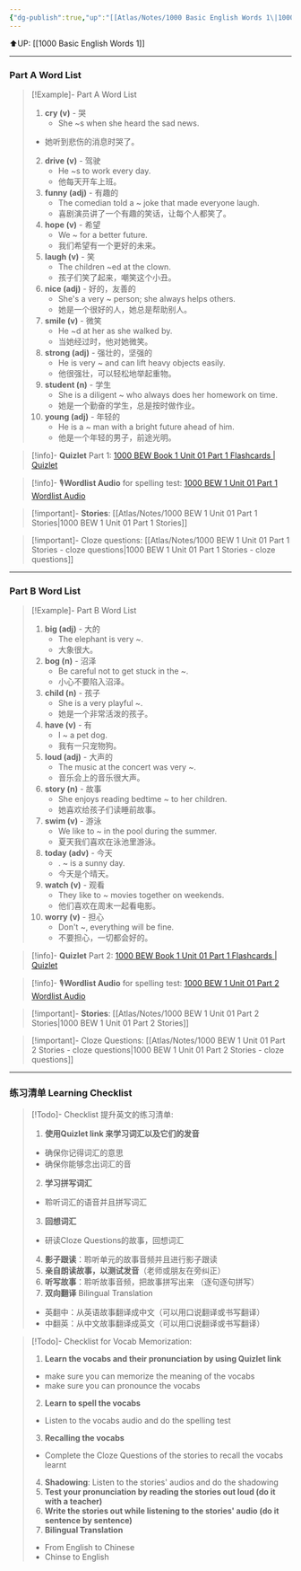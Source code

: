 ```yaml
---
{"dg-publish":true,"up":"[[Atlas/Notes/1000 Basic English Words 1\|1000 Basic English Words 1]]","tags":null,"permalink":"/atlas/notes/1000-basic-english-words-1-unit-01/","dgPassFrontmatter":true}
---
```


⬆️UP: [[1000 Basic English Words 1]]

---
### Part A Word List

> [!Example]- Part A Word List
>1. **cry (v)** - 哭
 >    - She ~s when she heard the sad news. 
> 	- 她听到悲伤的消息时哭了。
> 2. **drive (v)** - 驾驶
 >    - He ~s to work every day. 
 >    - 他每天开车上班。
>3. **funny (adj)** - 有趣的
 >    - The comedian told a ~ joke that made everyone laugh. 
 >    - 喜剧演员讲了一个有趣的笑话，让每个人都笑了。
>4. **hope (v)** - 希望
 >    - We ~ for a better future. 
 >    - 我们希望有一个更好的未来。
> 5. **laugh (v)** - 笑
 >    - The children ~ed at the clown. 
 >    - 孩子们笑了起来，嘲笑这个小丑。
> 6. **nice (adj)** - 好的，友善的
 >    - She's a very ~ person; she always helps others.
 >    - 她是一个很好的人，她总是帮助别人。
> 7. **smile (v)** - 微笑
 >    - He ~d at her as she walked by. 
 >    - 当她经过时，他对她微笑。
> 8. **strong (adj)** - 强壮的，坚强的
 >    - He is very ~ and can lift heavy objects easily. 
 >    - 他很强壮，可以轻松地举起重物。
> 9. **student (n)** - 学生
 >    - She is a diligent ~ who always does her homework on time.
 >    - 她是一个勤奋的学生，总是按时做作业。
> 10. **young (adj)** - 年轻的
>     - He is a ~ man with a bright future ahead of him.
>     - 他是一个年轻的男子，前途光明。

> [!info]- **Quizlet** Part 1: [1000 BEW Book 1 Unit 01 Part 1 Flashcards | Quizlet](https://quizlet.com/918591106/1000-bew-book-1-unit-01-part-1-flash-cards/?i=1vbzw5&x=1qqt)

> [!info]- 🎙️**Wordlist Audio** for spelling test: [1000 BEW 1 Unit 01 Part 1 Wordlist Audio](https://drive.google.com/file/d/1cldAbli9Rk50SKH0lO6j16kexkEq5Zi9/view?usp=drive_link)

> [!important]- **Stories**: [[Atlas/Notes/1000 BEW 1 Unit 01 Part 1 Stories\|1000 BEW 1 Unit 01 Part 1 Stories]]

> [!important]- Cloze questions: [[Atlas/Notes/1000 BEW 1 Unit 01 Part 1 Stories - cloze questions\|1000 BEW 1 Unit 01 Part 1 Stories - cloze questions]]

---
### Part B Word List


> [!Example]- Part B Word List
> 1. **big (adj)** - 大的
 >    -  The elephant is very ~. 
 >    - 大象很大。
>1. **bog (n)** - 沼泽
>     - Be careful not to get stuck in the ~. 
>     - 小心不要陷入沼泽。
> 1. **child (n)** - 孩子
>     - She is a very playful ~. 
>     - 她是一个非常活泼的孩子。
> 1. **have (v)** - 有
 >    - I ~ a pet dog. 
 >    - 我有一只宠物狗。
> 1. **loud (adj)** - 大声的
 >    - The music at the concert was very ~. 
 >    - 音乐会上的音乐很大声。
> 1. **story (n)** - 故事
 >    - She enjoys reading bedtime ~ to her children. 
 >    - 她喜欢给孩子们读睡前故事。
> 1. **swim (v)** - 游泳
 >    - We like to ~ in the pool during the summer. 
 >    - 夏天我们喜欢在泳池里游泳。
> 1. **today (adv)** - 今天
 >    - . ~ is a sunny day. 
 >    - 今天是个晴天。
> 1. **watch (v)** - 观看
 >    - They like to ~ movies together on weekends. 
 >    - 他们喜欢在周末一起看电影。
> 1. **worry (v)** - 担心
 >    - Don't ~, everything will be fine. 
 >    - 不要担心，一切都会好的。

> [!info]- **Quizlet** Part 2: [1000 BEW Book 1 Unit 01 Part 1 Flashcards | Quizlet](https://quizlet.com/918591106/1000-bew-book-1-unit-01-part-1-flash-cards/?i=1vbzw5&x=1jqt)

> [!info]- 🎙️**Wordlist Audio** for spelling test: [1000 BEW 1 Unit 01 Part 2 Wordlist Audio](https://drive.google.com/file/d/1DUVBS7NPxyxHnvVioyPodO3wqng9W19X/view?usp=drive_link)

> [!important]- **Stories**: [[Atlas/Notes/1000 BEW 1 Unit 01 Part 2 Stories\|1000 BEW 1 Unit 01 Part 2 Stories]]

> [!important]- Cloze Questions: [[Atlas/Notes/1000 BEW 1 Unit 01 Part 2 Stories - cloze questions\|1000 BEW 1 Unit 01 Part 2 Stories - cloze questions]]

---
### 练习清单 Learning Checklist

> [!Todo]- Checklist 提升英文的练习清单:
> 1. **使用Quizlet link 来学习词汇以及它们的发音** 
>	- 确保你记得词汇的意思 
>	- 确保你能够念出词汇的音 
> 2. **学习拼写词汇** 
>	- 聆听词汇的语音并且拼写词汇 
> 3. **回想词汇**
>	- 研读Cloze Questions的故事，回想词汇 
> 4. **影子跟读**：聆听单元的故事音频并且进行影子跟读 
> 5. **亲自朗读故事，以测试发音**（老师或朋友在旁纠正）
> 6. **听写故事**：聆听故事音频，把故事拼写出来 （逐句逐句拼写）
> 7. **双向翻译** Bilingual Translation 
>	- 英翻中：从英语故事翻译成中文（可以用口说翻译或书写翻译）
>	- 中翻英：从中文故事翻译成英文（可以用口说翻译或书写翻译）

> [!Todo]- Checklist for Vocab Memorization:
> 
> 1. **Learn the vocabs and their pronunciation by using Quizlet link**
>	- make sure you can memorize the meaning of the vocabs
>	- make sure you can pronounce the vocabs
> 2. **Learn to spell the vocabs**
>	- Listen to the vocabs audio and do the spelling test
> 3. **Recalling the vocabs**
>	- Complete the Cloze Questions of the stories to recall the vocabs learnt
> 4. **Shadowing**: Listen to the stories' audios and do the shadowing
> 5. **Test your pronunciation by reading the stories out loud (do it with a teacher)**
> 6. **Write the stories out while listening to the stories' audio (do it sentence by sentence)**
> 7. **Bilingual Translation** 
> 	- From English to Chinese
> 	- Chinse to English

